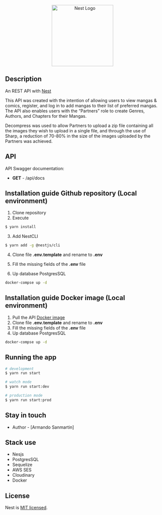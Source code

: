 <p align="center">
  <a href="http://nestjs.com/" target="blank"><img src="https://nestjs.com/img/logo-small.svg" width="200" alt="Nest Logo" /></a>
</p>

## Description

An REST API with [Nest](https://github.com/nestjs/nest)

This API was created with the intention of allowing users to view mangas & comics, register, and log in to add mangas to their list of preferred mangas. The API also enables users with the “Partners” role to create Genres, Authors, and Chapters for their Mangas.

Decompress was used to allow Partners to upload a zip file containing all the images they wish to upload in a single file, and through the use of Sharp, a reduction of 70-80% in the size of the images uploaded by the Partners was achieved.

## API

API Swagger documentation:

  - **GET** - /api/docs

## Installation guide Github repository (Local environment)

1. Clone repository
2. Execute

```bash
$ yarn install
```

3. Add NestCLI
```bash
$ yarn add -g @nestjs/cli
```

4. Clone file __.env.template__ and rename to __.env__

5. Fill the missing fields of the __.env__ file

6. Up database PostgresSQL
```bash
docker-compse up -d
```

## Installation guide Docker image (Local environment)

1. Pull the API [Docker image](https://hub.docker.com/r/urranrell/nest-manga)
3. Clone file __.env.template__ and rename to __.env__
4. Fill the missing fields of the __.env__ file
5. Up database PostgresSQL
```bash
docker-compse up -d
```

## Running the app

```bash
# development
$ yarn run start

# watch mode
$ yarn run start:dev

# production mode
$ yarn run start:prod
```

## Stay in touch

- Author - [Armando Sanmartin]

## Stack use
* Nesjs
* PostgresSQL
* Sequelize
* AWS SES
* Cloudinary
* Docker

## License

Nest is [MIT licensed](LICENSE).
